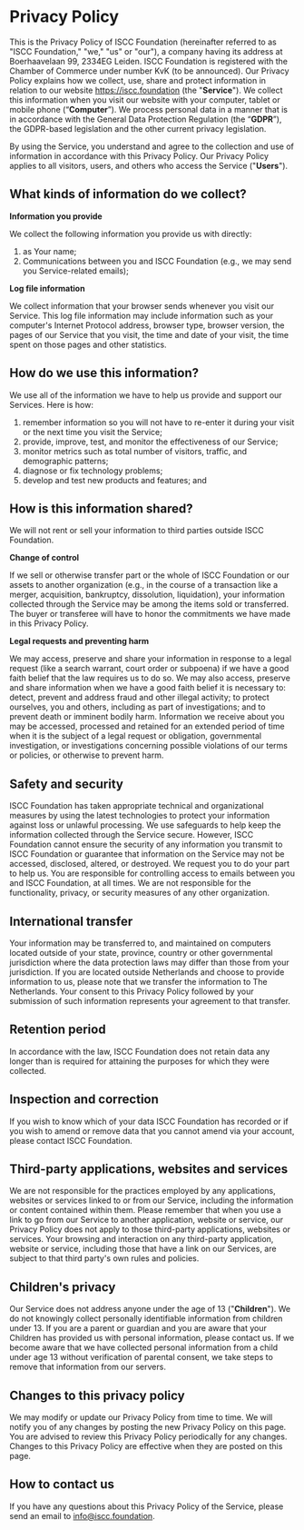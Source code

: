 # Privacy Policy


This is the Privacy Policy of ISCC Foundation (hereinafter referred to as "ISCC Foundation," "we," "us" or "our"), a company having its address at Boerhaavelaan 99, 2334EG  Leiden. ISCC Foundation is registered with the Chamber of Commerce under number KvK (to be announced). Our Privacy Policy explains how we collect, use, share and protect information in relation to our website https://iscc.foundation (the "**Service**"). We collect this information when you visit our website with your computer, tablet or mobile phone (“**Computer**”). We process personal data in a manner that is in accordance with the General Data Protection Regulation (the “**GDPR**”), the GDPR-based legislation and the other current privacy legislation. 

By using the Service, you understand and agree to the collection and use of information in accordance with this Privacy Policy. Our Privacy Policy applies to all visitors, users, and others who access the Service ("**Users**").

## What kinds of information do we collect?

**Information you provide**

We collect the following information you provide us with directly:

1. as Your name;
2. Communications between you and ISCC Foundation (e.g., we may send you Service-related emails);

**Log file information**

We collect information that your browser sends whenever you visit our Service. This log file information may include information such as your computer's Internet Protocol address, browser type, browser version, the pages of our Service that you visit, the time and date of your visit, the time spent on those pages and other statistics.

## How do we use this information?

We use all of the information we have to help us provide and support our Services. Here is how:

1. remember information so you will not have to re-enter it during your visit or the next time you visit the Service;
2. provide, improve, test, and monitor the effectiveness of our Service;
3. monitor metrics such as total number of visitors, traffic, and demographic patterns;
4. diagnose or fix technology problems; 
5. develop and test new products and features; and

## How is this information shared?

We will not rent or sell your information to third parties outside ISCC Foundation.

**Change of control** 

If we sell or otherwise transfer part or the whole of ISCC Foundation or our assets to another organization (e.g., in the course of a transaction like a merger, acquisition, bankruptcy, dissolution, liquidation), your information collected through the Service may be among the items sold or transferred. The buyer or transferee will have to honor the commitments we have made in this Privacy Policy.

**Legal requests and preventing harm**

We may access, preserve and share your information in response to a legal request (like a search warrant, court order or subpoena) if we have a good faith belief that the law requires us to do so. We may also access, preserve and share information when we have a good faith belief it is necessary to: detect, prevent and address fraud and other illegal activity; to protect ourselves, you and others, including as part of investigations; and to prevent death or imminent bodily harm. Information we receive about you may be accessed, processed and retained for an extended period of time when it is the subject of a legal request or obligation, governmental investigation, or investigations concerning possible violations of our terms or policies, or otherwise to prevent harm.

## Safety and security

ISCC Foundation has taken appropriate technical and organizational measures by using the latest technologies to protect your information against loss or unlawful processing. We use safeguards to help keep the information collected through the Service secure. However, ISCC Foundation cannot ensure the security of any information you transmit to ISCC Foundation or guarantee that information on the Service may not be accessed, disclosed, altered, or destroyed. We request you to do your part to help us. You are responsible for controlling access to emails between you and ISCC Foundation, at all times. We are not responsible for the functionality, privacy, or security measures of any other organization.

## International transfer

Your information may be transferred to, and maintained on computers located outside of your state, province, country or other governmental jurisdiction where the data protection laws may differ than those from your jurisdiction. If you are located outside Netherlands and choose to provide information to us, please note that we transfer the information to The Netherlands. Your consent to this Privacy Policy followed by your submission of such information represents your agreement to that transfer. 

## Retention period

In accordance with the law, ISCC Foundation does not retain data any longer than is required for attaining the purposes for which they were collected.

## Inspection and correction

If you wish to know which of your data ISCC Foundation has recorded or if you wish to amend or remove data that you cannot amend via your account, please contact ISCC Foundation. 

## Third-party applications, websites and services

We are not responsible for the practices employed by any applications, websites or services linked to or from our Service, including the information or content contained within them. Please remember that when you use a link to go from our Service to another application, website or service, our Privacy Policy does not apply to those third-party applications, websites or services. Your browsing and interaction on any third-party application, website or service, including those that have a link on our Services, are subject to that third party's own rules and policies.

## Children's privacy

Our Service does not address anyone under the age of 13 ("**Children**"). We do not knowingly collect personally identifiable information from children under 13. If you are a parent or guardian and you are aware that your Children has provided us with personal information, please contact us. If we become aware that we have collected personal information from a child under age 13 without verification of parental consent, we take steps to remove that information from our servers.

## Changes to this privacy policy

We may modify or update our Privacy Policy from time to time. We will notify you of any changes by posting the new Privacy Policy on this page. You are advised to review this Privacy Policy periodically for any changes. Changes to this Privacy Policy are effective when they are posted on this page.

## How to contact us

If you have any questions about this Privacy Policy of the Service, please send an email to info@iscc.foundation.
